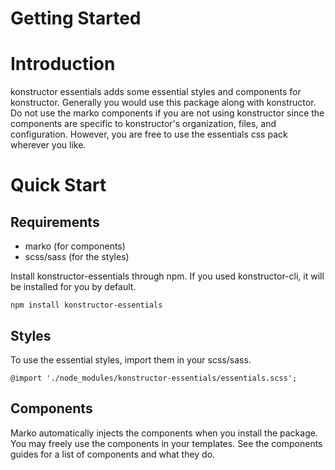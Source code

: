 # Getting Started
# Introduction
konstructor essentials adds some essential styles and components for konstructor. Generally you would use this package along with konstructor. Do not use the marko components if you are not using konstructor since the components are specific to konstructor's organization, files, and configuration. However, you are free to use the essentials css pack wherever you like.

# Quick Start

## Requirements
- marko (for components)
- scss/sass (for the styles)

Install konstructor-essentials through npm. If you used konstructor-cli, it will be installed for you by default.
```
npm install konstructor-essentials
```

## Styles
To use the essential styles, import them in your scss/sass.

```
@import './node_modules/konstructor-essentials/essentials.scss';
```

## Components
Marko automatically injects the components when you install the package. You may freely use the components in your templates. See the components guides for a list of components and what they do.

